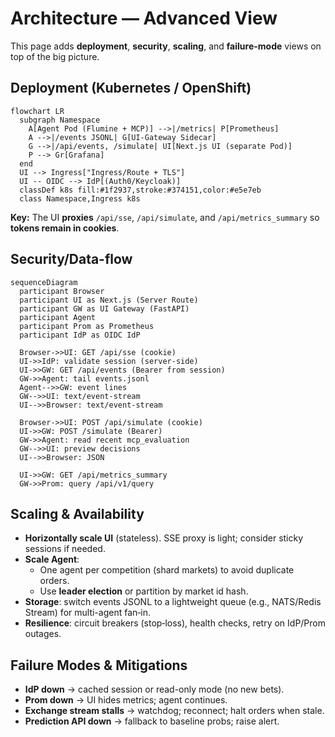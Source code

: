 
# Architecture — Advanced View

This page adds **deployment**, **security**, **scaling**, and **failure-mode** views on top of the big picture.

## Deployment (Kubernetes / OpenShift)
```mermaid
flowchart LR
  subgraph Namespace
    A[Agent Pod (Flumine + MCP)] -->|/metrics| P[Prometheus]
    A -->|/events JSONL| G[UI-Gateway Sidecar]
    G -->|/api/events, /simulate| UI[Next.js UI (separate Pod)]
    P --> Gr[Grafana]
  end
  UI --> Ingress["Ingress/Route + TLS"]
  UI -- OIDC --> IdP[(Auth0/Keycloak)]
  classDef k8s fill:#1f2937,stroke:#374151,color:#e5e7eb
  class Namespace,Ingress k8s
```

**Key:** The UI **proxies** `/api/sse`, `/api/simulate`, and `/api/metrics_summary` so **tokens remain in cookies**.

## Security/Data-flow
```mermaid
sequenceDiagram
  participant Browser
  participant UI as Next.js (Server Route)
  participant GW as UI Gateway (FastAPI)
  participant Agent
  participant Prom as Prometheus
  participant IdP as OIDC IdP

  Browser->>UI: GET /api/sse (cookie)
  UI->>IdP: validate session (server-side)
  UI->>GW: GET /api/events (Bearer from session)
  GW->>Agent: tail events.jsonl
  Agent-->>GW: event lines
  GW-->>UI: text/event-stream
  UI-->>Browser: text/event-stream

  Browser->>UI: POST /api/simulate (cookie)
  UI->>GW: POST /simulate (Bearer)
  GW->>Agent: read recent mcp_evaluation
  GW-->>UI: preview decisions
  UI-->>Browser: JSON

  UI->>GW: GET /api/metrics_summary
  GW->>Prom: query /api/v1/query
```

## Scaling & Availability
- **Horizontally scale UI** (stateless). SSE proxy is light; consider sticky sessions if needed.
- **Scale Agent**:
  - One agent per competition (shard markets) to avoid duplicate orders.
  - Use **leader election** or partition by market id hash.
- **Storage**: switch events JSONL to a lightweight queue (e.g., NATS/Redis Stream) for multi-agent fan‑in.
- **Resilience**: circuit breakers (stop‑loss), health checks, retry on IdP/Prom outages.

## Failure Modes & Mitigations
- **IdP down** → cached session or read-only mode (no new bets).
- **Prom down** → UI hides metrics; agent continues.
- **Exchange stream stalls** → watchdog; reconnect; halt orders when stale.
- **Prediction API down** → fallback to baseline probs; raise alert.
